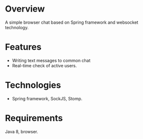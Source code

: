# Overview
A simple browser chat based on Spring framework and websocket technology.

# Features
* Writing text messages to common chat
* Real-time check of active users.

# Technologies
* Spring framework, SockJS, Stomp.

# Requirements
  Java 8, browser.
